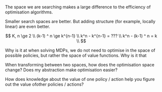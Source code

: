 The space we are searching makes a large difference to the efficiency of optimisation algorithms.

Smaller search spaces are better.
But adding structure (for example, locally linear) are even better.


$$
K, n \ge 2 \\
(k-1) ^ n \ge k^{n-1} \\
k^n - k^{n-1} = ??? \\
k^n - (k-1) ^ n = k \\
$$


Why is it at when solving MDPs, we do not need to optimise in the space of possible policies, but rather the space of value functions.
Why is it that

When transforming between two spaces, how does the optimisation space change?
Does my abstraction make optimisation easier?


How does knowledge about the value of one policy / action help you figure out the value ofother policies / actions?
